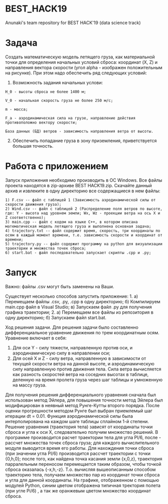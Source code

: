 # BEST_HACK19
Anunaki's team repository for BEST HACK'19 (data science track)
# Задача
Создать математическую модель летящего груза, как материальной точки для определения начальных условий сброса: координат (X, Z) и направления вектора скорости (угол alpha - изображен положительным на рисунке). При этом надо обеспечить ряд следующих условий:
  
  1. Возможность задания начальных услови:
  
    H_0 - высоты сброса не более 1400 м;
  
    V_0 - начальная скорость груза не более 250 м/с;
  
    m - масса;
  
    F_a - аэродинамическая сила на грузе, направление действия противоположно вектору скорости;
  
    База данных (БД) ветров - зависимость направления ветра от высоты.
  
  2. Обеспечить попадание груза в зону приземления, приветствуется большая точность.

# Работа с приложением
Запуск приложения необходимо производить в ОС Windows.
Все файлы проекта находятся в zip-архиве BEST HACK19.zip. Скачайте данный архив и извлеките в одну директорию все содержащиеся в нем файлы:
    
    1) F.csv -- файл с таблицей 1 (Зависимость аэродинамической силы от скорости движения груза);
    2) Wind.csv -- файл с таблицей 2 (Распределение поля ветров по высоте, где: Y - высота над уровнем земли; Wx, Wz - проекции ветра на ось X и Z соответственно);
    3) main.cpp -- файл с кодом на языке C++, в котором описана математическая модель летящего груза и выполнена основная задача;
    4) trajectory.txt -- файл содержит время, скорость, три координаты по осям в каждый момент времени, т.е. зависимость скорости и координат от времени;
    5) trajectory.py -- файл содержит программу на python для визуализации траектории и множества точек сброса; 
    6) start.bat - файл последовательно запускает скрипты .cpp и .py;
    
# Запуск
  Важно: файлы .csv могут быть заменены на Ваши.
  
  Существует несколько способов запустить приложение:
1.
  а) Перемещаем файлы .csv, .py, .cpp в одну директорию;
  б) Компилируем main.cpp файл в Visual Studio;
  в) Запускаем файл .py для получения графика траектории;
2. 
  а) Перемещаем все файлы из репозитория в одну директорию;
  б) Запускаем файл start.bat.
  
  Ход решения задачи.
  Для решения задачи было составленно дифференциальное уравнение движения по трем координатным осям. Уравнение включает в себя: 
1) Для оси Y - силу тяжести, направленную против оси, и аэродинамическую силу в направлении оси; 
2) Для осей X и Z - силу ветра, направленную в зависимости от текущей скорости ветра на данной высоте, и аэродинамическую силу направленную против движения тела. 
Сила ветра вычисляется как разность скоростей ветра на соседних высотах в таблице, деленную на время пролета груза через шаг таблицы и умноженную на массу груза. 

  Для получения решения дифференциального уравнения сначала был использован метод Эйлера, для повышения точности метод Эйлера был модифицирован в неявный метод Рунге-Кутты второго порядка. После оценки прогрешности методом Рунге был выбран приемлемый шаг итерации dt = 0.01. 
  Функция аэродинамической силы была интерполирована на каждом шаге таблицы сплайном 1-й степени. 
  Решение уравнения (траектория тела) зависят от координаты точки сброса и угла к оси Х, следовательно получим множество решений. В программе производится расчет траектории тела для угла PI/6, после - рассчет множества точек сброса груза; для каждого вычислительного модуля выводится время его работы. 
  Для нахождения точки сброса (при значении угла PI/6) производится рассчет траектории с точки {0,h,0}; после того, как найдена точка касания земли {x,0,z}, траектория парралельным переносом перемещается таким образом, чтобы точкой сброса оказалась {-x,h,-z}. Т.о. вычисляя вышеописанным способом траекторию тела, 
получаем множество пар из координат точки сброса и угла для данной координаты. 
  На графике, отображенном с помощью модулей Python, синим цветом отображена типичная тректория полета (при угле Pi/6) , а так же  оранжевым цветом множество координат сброса.

    
